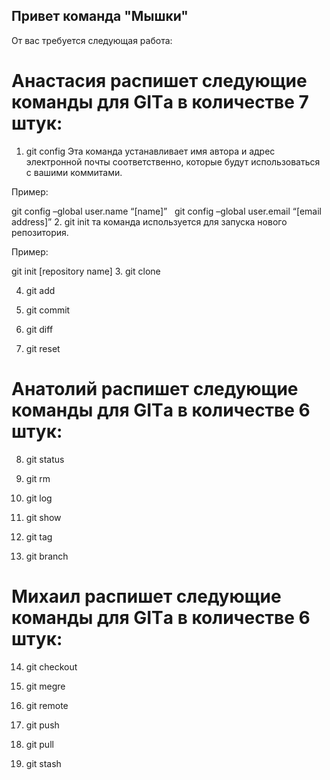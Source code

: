 ## Привет команда "Мышки"
От вас требуется следующая работа:
# Анастасия распишет следующие команды для GITа в количестве 7 штук:

1. git config
Эта команда устанавливает имя автора и адрес электронной почты соответственно, которые будут использоваться с вашими коммитами.

Пример:

git config –global user.name “[name]”  
git config –global user.email “[email address]”
2. git init
та команда используется для запуска нового репозитория.

Пример:

git init [repository name]
3. git clone

4. git add

5. git commit

6. git diff

7. git reset

# Анатолий распишет следующие команды для GITа в количестве 6 штук:

8. git status

9. git rm

10. git log

11. git show

12. git tag

13. git branch

# Михаил распишет следующие команды для GITа в количестве 6 штук:

14. git checkout

15. git megre

16. git remote

17. git push

18. git pull

19. git stash

